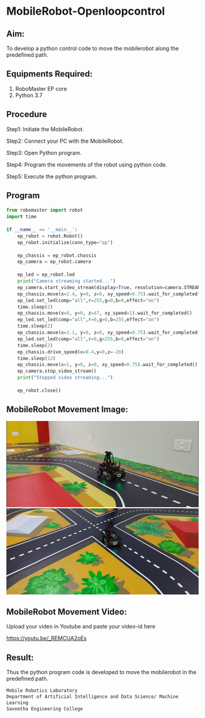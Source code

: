 # MobileRobot-Openloopcontrol
## Aim:

To develop a python control code to move the mobilerobot along the predefined path.

## Equipments Required:
1. RoboMaster EP core
2. Python 3.7

## Procedure

Step1: Initiate the MobileRobot.



Step2: Connect your PC with the MobileRobot.



Step3: Open Python program.



Step4: Program the movements of the robot using python code.



Step5: Execute the python program.



## Program
```python
from robomaster import robot
import time

if __name__ == '__main__':
    ep_robot = robot.Robot()
    ep_robot.initialize(conn_type="ap")

    ep_chassis = ep_robot.chassis
    ep_camera = ep_robot.camera

    ep_led = ep_robot.led
    print("Camera streaming started...")
    ep_camera.start_video_stream(display=True, resolution=camera.STREAM_360P) 
    ep_chassis.move(x=2.4, y=0, z=0, xy_speed=0.75).wait_for_completed()
    ep_led.set_led(comp="all",r=255,g=0,b=0,effect="on")   
    time.sleep(2)
    ep_chassis.move(x=0, y=0, z=47, xy_speed=1).wait_for_completed()
    ep_led.set_led(comp="all",r=0,g=0,b=255,effect="on")
    time.sleep(2) 
    ep_chassis.move(x=3.1, y=0, z=0, xy_speed=0.75).wait_for_completed()
    ep_led.set_led(comp="all",r=0,g=255,b=0,effect="on")
    time.sleep(2)
    ep_chassis.drive_speed(x=0.4,y=0,z=-20)
    time.sleep(12)
    ep_chassis.move(x=1, y=0, z=0, xy_speed=0.75).wait_for_completed()
    ep_camera.stop_video_stream()
    print("Stopped video streaming...")

    ep_robot.close()
```

## MobileRobot Movement Image:

![robo](/robot.jpeg)
![robo](/end.jpeg)

## MobileRobot Movement Video:

Upload your video in Youtube and paste your video-id here

https://youtu.be/_REMCUA2oEs


## Result:
Thus the python program code is developed to move the mobilerobot in the predefined path.


```
Mobile Robotics Laboratory
Department of Artificial Intelligence and Data Science/ Machine Learning
Saveetha Engineering College
```
